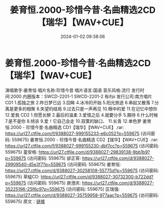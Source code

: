 ﻿---
title: 姜育恒.2000-珍惜今昔·名曲精选2CD【瑞华】【WAV+CUE】
date: 2024-01-02 09:38:06
categories: WAV车载音乐、镜像
tags: 华语中文
---
# 姜育恒.2000-珍惜今昔·名曲精选2CD【瑞华】【WAV+CUE】

演唱歌手:姜育恒
唱片名称:珍惜今昔
唱片语言:国语
音乐风格:流行
发行时间:2000
内圈版本：SWCD-2201-1 SWCD-2201-2 有ifpi
发行公司:南方唱片
CD1
1.孤独之旅
2.昨日梦已远
3.回眸
4.冰冷的开始
5.阳光旅途
6.串起又散落
7.分离是更多的相聚
8.失望的结局
9.过去只是一声再见
10.眼中的爱
11.在记忆中想你
12.爱我
CD2
1.但愿长醉
2.最后的温柔
3.爱情之后
4.就要分手
5.期待
6.什么时候
7.是不是你
8.倾诉
9.爱！它自己会走
10.寂寞的缺口、
11.长青
12.单色梦
姜育恒.2000 - 珍惜今昔·名曲精选 CD1【瑞华】【WAV+CUE】.rar: https://url27.ctfile.com/f/9388027-999155233-e6c052?p=559675
(访问密码: 559675)
姜育恒.2000 - 珍惜今昔·名曲精选 CD2【瑞华】【WAV+CUE】.rar: https://url27.ctfile.com/f/9388027-999155230-dbf7cc?p=559675
(访问密码: 559675)
童安格: https://url27.ctfile.com/d/9388027-29839138-9bb1b9?p=559675
(访问密码: 559675)
邰正宵: https://url27.ctfile.com/d/9388027-29909540-d5e3f7?p=559675
(访问密码: 559675)
姜育恒: https://url27.ctfile.com/d/9388027-30258108-55775d?p=559675
(访问密码: 559675)
草蜢CD: https://url27.ctfile.com/d/9388027-30732300-b722dd?p=559675
(访问密码: 559675)
庾澄庆: https://url27.ctfile.com/d/9388027-35225196-25f6c9?p=559675
(访问密码: 559675)
区瑞强: https://url27.ctfile.com/d/9388027-35759958-977aac?p=559675
(访问密码: 559675)
原文：[链接](https://blog.sina.com.cn/s/blog_1647c7e760103141s.html)